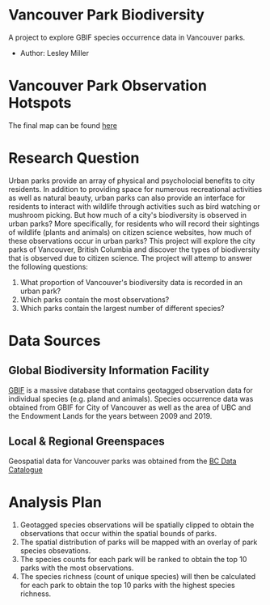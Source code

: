 # Vancouver Park Biodiversity
A project to explore GBIF species occurrence data in Vancouver parks.

- Author: Lesley Miller 

# Vancouver Park Observation Hotspots 
The final map can be found [here](https://aromatic-toast.github.io/vancouver_park_biodiversity/kepler_html/gbif_and_parks.html)

# Research Question 
Urban parks provide an array of physical and psycholocial benefits to city residents. In addition to providing space for numerous recreational activities as well as natural beauty, urban parks can also provide an interface for residents to interact with wildlife through activities such as bird watching or mushroom picking. But how much of a city's biodiversity is observed in urban parks? More specifically, for residents who will record their sightings of wildlife (plants and animals) on citizen science websites, how much of these observations occur in urban parks? This project will explore the city parks of Vancouver, British Columbia and discover the types of biodiversity that is observed due to citizen science. The project will attemp to answer the following questions: 
1) What proportion of Vancouver's biodiversity data is recorded in an urban park? 
2) Which parks contain the most observations?
3) Which parks contain the largest number of different species?

# Data Sources 

## Global Biodiversity Information Facility 
[GBIF](https://www.gbif.org/) is a massive database that contains geotagged observation data for individual species (e.g. pland and animals). Species occurrence data was obtained from GBIF for City of Vancouver as well as the area of UBC and the Endowment Lands for the years between 2009 and 2019. 

## Local & Regional Greenspaces 
Geospatial data for Vancouver parks was obtained from the [BC Data Catalogue](https://catalogue.data.gov.bc.ca/dataset/local-and-regional-greenspaces)

# Analysis Plan 
1) Geotagged species observations will be spatially clipped to obtain the observations that occur within the spatial bounds of parks. 
2) The spatial distribution of parks will be mapped with an overlay of park species obsevations. 
3) The species counts for each park will be ranked to obtain the top 10 parks with the most observations. 
4) The species richness (count of unique species) will then be calculated for each park to obtain the top 10 parks with the highest species richness. 
